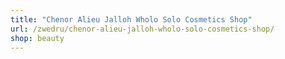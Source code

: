 ```yaml
---
title: "Chenor Alieu Jalloh Wholo Solo Cosmetics Shop"
url: /zwedru/chenor-alieu-jalloh-wholo-solo-cosmetics-shop/
shop: beauty
---
```

